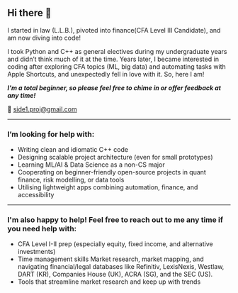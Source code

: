 ## Hi there 👋

I started in law (L.L.B.), pivoted into finance(CFA Level III Candidate), and am now diving into code!

I took Python and C++ as general electives during my undergraduate years and didn’t think much of it at the time. Years later, I became interested in coding after exploring CFA topics (ML, big data) and automating tasks with Apple Shortcuts, and unexpectedly fell in love with it. So, here I am! 

***I'm a total beginner, so please feel free to chime in or offer feedback at any time!*** 

📧 side1.proj@gmail.com

---
### I’m looking for help with:
- Writing clean and idiomatic C++ code
- Designing scalable project architecture (even for small prototypes)
- Learning ML/AI & Data Science as a non-CS major
- Cooperating on beginner-friendly open-source projects in quant finance, risk modelling, or data tools
- Utilising lightweight apps combining automation, finance, and accessibility

---
### I'm also happy to help! Feel free to reach out to me any time if you need help with:

- CFA Level I-II prep (especially equity, fixed income, and alternative investments)
- Time management skills
  Market research, market mapping, and navigating financial/legal databases like Refinitiv, LexisNexis, Westlaw, DART (KR), Companies House (UK), ACRA (SG), and the SEC (US).
- Tools that streamline market research and keep up with trends
  

<!--
**soyulcodes/soyulcodes** is a ✨ _special_ ✨ repository because its `README.md` (this file) appears on your GitHub profile.

Here are some ideas to get you started:

- 🔭 I’m currently working on ...
- 🌱 I’m currently learning ...
- 👯 I’m looking to collaborate on ...
- 🤔 I’m looking for help with ...
- 💬 Ask me about ...
- 📫 How to reach me: ...
- 😄 Pronouns: ...
- ⚡ Fun fact: ...
-->
